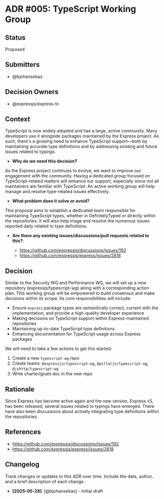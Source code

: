 # ADR #005: TypeScript Working Group

## Status

Proposed

## Submitters

- @bjohansebas

## Decision Owners

- @expressjs/express-tc

## Context

TypeScript is now widely adopted and has a large, active community. Many developers use it alongside packages maintained by the Express project. As such, there's a growing need to enhance TypeScript support—both by maintaining accurate type definitions and by addressing existing and future issues related to typings.

- **Why do we need this decision?**

As the Express project continues to evolve, we want to improve our engagement with the community. Having a dedicated group focused on TypeScript-related matters will enhance our support, especially since not all maintainers are familiar with TypeScript. An active working group will help manage and resolve type-related issues effectively.

- **What problem does it solve or avoid?**

This proposal aims to establish a dedicated team responsible for maintaining TypeScript types, whether in DefinitelyTyped or directly within the repositories. It will also help triage and resolve the numerous issues reported daily related to type definitions.

- **Are there any existing issues/discussions/pull requests related to this?**:

   - https://github.com/expressjs/discussions/issues/192
   - https://github.com/expressjs/express/issues/2818

## Decision

Similar to the Security WG and Performance WG, we will set up a new repository (expressjs/typescript-wg) along with a corresponding action plan. This working group will be empowered to build consensus and make decisions within its scope. Its core responsibilities will include:

- Ensure `express` package types are semantically correct, current with the implementation, and provide a high-quality developer experience
- Making decisions on TypeScript support within Express-maintained repositories
- Maintaining up-to-date TypeScript type definitions
- Enhancing documentation for TypeScript usage across Express packages

We will need to take a few actions to get this started:

1. Create a new `typescript-wg` repo
2. Create teams: `@expressjs/typescript-wg`, `@pillarjs/typescript-wg`, `@jshttp/typescript-wg`
3. Write charter/goals doc in the new repo

## Rationale

Since Express has become active again and the new version, Express v5, has been released, several issues related to typings have emerged. There have also been discussions about actively integrating type definitions within the repositories.

## References

- https://github.com/expressjs/discussions/issues/192
- https://github.com/expressjs/express/issues/2818

## Changelog

Track changes or updates to this ADR over time. Include the date, author, and a brief description of each change.

- **[2025-05-28]**: [@bjohansebas] - Initial draft

